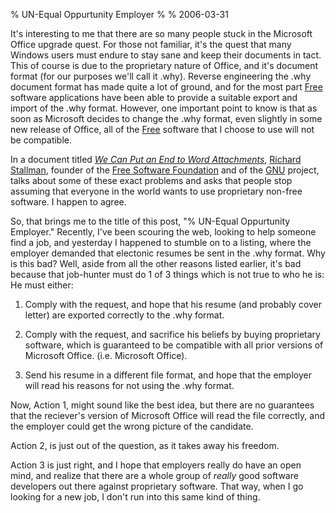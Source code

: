 % UN-Equal Oppurtunity Employer
% 
% 2006-03-31

It's interesting to me that there are so many people stuck in the Microsoft
Office upgrade quest. For those not familiar, it's the quest that many Windows
users must endure to stay sane and keep their documents in tact. This of
course is due to the proprietary nature of Office, and it's document format
(for our purposes we'll call it .why). Reverse engineering the .why document
format has made quite a lot of ground, and for the most part [Free][1]
software applications have been able to provide a suitable export and import
of the .why format. However, one important point to know is that as soon as
Microsoft decides to change the .why format, even slightly in some new release
of Office, all of the [Free][2] software that I choose to use will not be
compatible.

In a document titled [_We Can Put an End to Word Attachments_][3], [Richard
Stallman][4], founder of the [Free Software Foundation][5] and of the [GNU][2]
project, talks about some of these exact problems and asks that people stop
assuming that everyone in the world wants to use proprietary non-free
software. I happen to agree.

So, that brings me to the title of this post, "% UN-Equal Oppurtunity
Employer." Recently, I've been scouring the web, looking to help someone find
a job, and yesterday I happened to stumble on to a listing, where the employer
demanded that electonic resumes be sent in the .why format. Why is this bad?
Well, aside from all the other reasons listed earlier, it's bad because that
job-hunter must do 1 of 3 things which is not true to who he is: He must
either:

  1. Comply with the request, and hope that his resume (and probably cover
letter) are exported correctly to the .why format.

  2. Comply with the request, and sacrifice his beliefs by buying proprietary
software, which is guaranteed to be compatible with all prior versions of
Microsoft Office. (i.e. Microsoft Office).

  3. Send his resume in a different file format, and hope that the employer
will read his reasons for not using the .why format.

Now, Action 1, might sound like the best idea, but there are no guarantees
that the reciever's version of Microsoft Office will read the file correctly,
and the employer could get the wrong picture of the candidate.

Action 2, is just out of the question, as it takes away his freedom.

Action 3 is just right, and I hope that employers really do have an open mind,
and realize that there are a whole group of _really_ good software developers
out there against proprietary software. That way, when I go looking for a new
job, I don't run into this same kind of thing.

   [1]: http://www.gnu.org (GNU's Not Unix)

   [2]: http://www.gnu.org (Gnu's Not Unix)

   [3]: http://www.gnu.org/philosophy/no-word-attachments.html (No Word
Attachments)

   [4]: http://www.stallman.org (RMS)

   [5]: http://www.fsf.org (Free Software Foundation)

